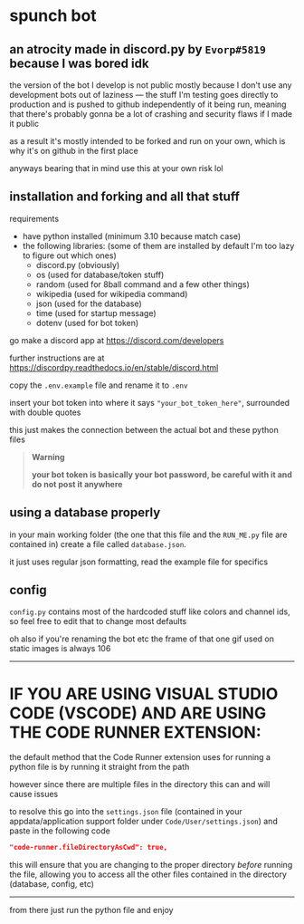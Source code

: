 # **spunch bot**

## an atrocity made in discord.py by `Evorp#5819` because I was bored idk

the version of the bot I develop is not public mostly because I don't use any development bots out of laziness — the stuff I'm testing goes directly to production and is pushed to github independently of it being run, meaning that there's probably gonna be a lot of crashing and security flaws if I made it public

as a result it's mostly intended to be forked and run on your own, which is why it's on github in the first place

anyways bearing that in mind use this at your own risk lol

## installation and forking and all that stuff

requirements

- have python installed (minimum 3.10 because match case)
- the following libraries: (some of them are installed by default I'm too lazy to figure out which ones)
    - discord.py (obviously)
    - os (used for database/token stuff)
    - random (used for 8ball command and a few other things)
    - wikipedia (used for wikipedia command)
    - json (used for the database)
    - time (used for startup message)
    - dotenv (used for bot token)

go make a discord app at https://discord.com/developers

further instructions are at https://discordpy.readthedocs.io/en/stable/discord.html

copy the `.env.example` file and rename it to `.env`

insert your bot token into where it says `"your_bot_token_here"`, surrounded with double quotes

this just makes the connection between the actual bot and these python files

> **Warning**
>
> **your bot token is basically your bot password, be careful with it and do not post it anywhere**

## using a database properly

in your main working folder (the one that this file and the `RUN_ME.py` file are contained in) create a file called `database.json`.

it just uses regular json formatting, read the example file for specifics

## config

`config.py` contains most of the hardcoded stuff like colors and channel ids, so feel free to edit that to change most defaults

oh also if you're renaming the bot etc the frame of that one gif used on static images is always 106

---

# IF YOU ARE USING VISUAL STUDIO CODE (VSCODE) AND ARE USING THE CODE RUNNER EXTENSION:

the default method that the Code Runner extension uses for running a python file is by running it straight from the path

however since there are multiple files in the directory this can and will cause issues

to resolve this go into the `settings.json` file (contained in your appdata/application support folder under `Code/User/settings.json`) and paste in the following code
```json
"code-runner.fileDirectoryAsCwd": true,
```

this will ensure that you are changing to the proper directory _before_ running the file, allowing you to access all the other files contained in the directory (database, config, etc)

---

from there just run the python file and enjoy